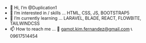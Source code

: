 - 👋 Hi, I’m @Duplication1
- 👀 I’m interested in / skills ... HTML, CSS, JS, BOOTSTRAP5
- 🌱 I’m currently learning ...  LARAVEL, BLADE, REACT, FLOWBITE, TAILWINDCSS
- 📫 How to reach me ... 📧 gamot.kim.fernandez@gmail.com 📞 09617514454



